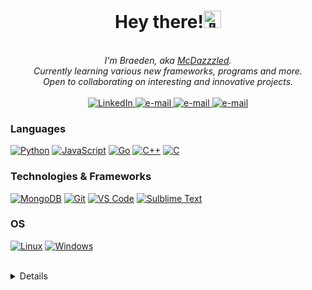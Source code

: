 <h1 align="center">Hey there!<img src="https://github.com/wervlad/wervlad/assets/24524555/766d336d-b87d-44ba-807c-c51de2bc6b4d" width="28px" alt="👋"></h1>

<p align="center">
    <br>
    <i>
        I'm Braeden, aka <a href="https://mcdazzzled.xyz/">McDazzzled</a>.<br>
        Currently learning various new frameworks, programs and more.<br>
        Open to collaborating on interesting and innovative projects.<br>
    </i><br>
    <a href="https://www.linkedin.com/in/sowinskibraeden">
        <img src="https://img.shields.io/badge/LinkedIn-eb5234?style=flat-square&logo=linkedin" alt="LinkedIn">
    </a>
    <a href="mailto:braeden@sowinski.dev">
        <img src="https://img.shields.io/badge/Email-eb5234?style=flat-square&logo=gmail&logoColor=white" alt="e-mail">
    </a>
    <a href="https://sowinski.dev/">
        <img src="https://img.shields.io/badge/sowinski.dev-eb5234?style=flat-square&logo=html5&logoColor=white" alt="e-mail">
    </a>
    <a href="https://mcdazzzled.xyz/">
        <img src="https://img.shields.io/badge/mcdazzzled.xyz-eb5234?style=flat-square&logo=html5&logoColor=white" alt="e-mail">
    </a>
</p>

### Languages
[![Python](https://img.shields.io/badge/python-black?style=for-the-badge&logo=python)](https://github.com/SowinskiBraeden)
[![JavaScript](https://img.shields.io/badge/javascript-black?style=for-the-badge&logo=javascript)](https://github.com/SowinskiBraeden)
[![Go](https://img.shields.io/badge/go-black?style=for-the-badge&logo=go)](https://github.com/SowinskiBraeden)
[![C++](https://img.shields.io/badge/c++-black?style=for-the-badge&logo=cplusplus)](https://github.com/SowinskiBraeden)
[![C](https://img.shields.io/badge/c-black?style=for-the-badge&logo=c)](https://github.com/SowinskiBraeden)

### Technologies & Frameworks

[![MongoDB](https://img.shields.io/badge/mongodb-black?style=for-the-badge&logo=mongodb)](https://github.com/SowinskiBraeden)
[![Git](https://img.shields.io/badge/git-black?style=for-the-badge&logo=git)](https://github.com/SowinskiBraeden)
[![VS Code](https://img.shields.io/badge/visual%20studio%20code-black?style=for-the-badge&logo=visual%20studio%20code)](https://github.com/SowinskiBraeden)
[![Sulblime Text](https://img.shields.io/badge/sublime%20text-black?style=for-the-badge&logo=sublime%20text)](https://github.com/SowinskiBraeden)

### OS
[![Linux](https://img.shields.io/badge/linux-black?style=for-the-badge&logo=Linux)](https://github.com/SowinskiBraeden)
[![Windows](https://img.shields.io/badge/Windows-black?style=for-the-badge&logo=Windows)](https://github.com/SowinskiBraeden)

<br>

<details>
    <p align="center">
      <a href="https://github.com/SowinskiBraeden">
        <img src="http://github-profile-summary-cards.vercel.app/api/cards/profile-details?username=SowinskiBraeden&theme=transparent" />
      </a>
      <a href="https://github.com/SowinskiBraeden">
        <img src="https://github-readme-streak-stats.herokuapp.com/?user=SowinskiBraeden&hide_border=true&card_width=338&theme=transparent" />
      </a>
      <a href="https://github.com/SowinskiBraeden">
        <img src="http://github-profile-summary-cards.vercel.app/api/cards/stats?username=SowinskiBraeden&theme=transparent" />
      </a>
      <a href="https://github.com/SowinskiBraeden">
        <img src="https://github-readme-stats.vercel.app/api/top-langs/?username=SowinskiBraeden&langs_count=5&hide=EJS,css,html&card_width=699&hide_border=true&theme=transparent" />
      </a>
    </p>
    <p align="center">
      <a href="https://github.com/SowinskiBraeden">
        <img src="https://komarev.com/ghpvc/?username=SowinskiBraeden&color=eb5234&style=flat)" />
      </a>
    </p>
</details>
